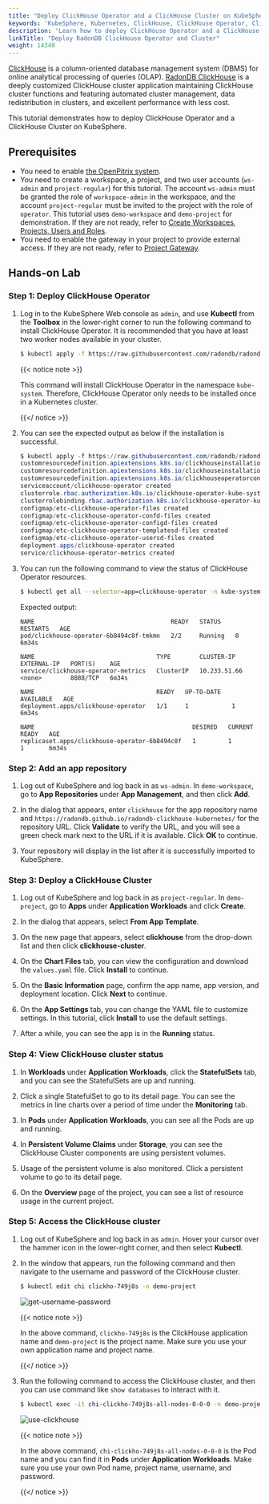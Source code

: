 ```yaml
---
title: "Deploy ClickHouse Operator and a ClickHouse Cluster on KubeSphere"
keywords: 'KubeSphere, Kubernetes, ClickHouse, ClickHouse Operator, ClickHouse Cluster'
description: 'Learn how to deploy ClickHouse Operator and a ClickHouse Cluster on KubeSphere.'
linkTitle: "Deploy RadonDB ClickHouse Operator and Cluster"
weight: 14340
---
```


[ClickHouse](https://clickhouse.tech/) is a column-oriented database management system (DBMS) for online analytical processing of queries (OLAP). [RadonDB ClickHouse](https://github.com/radondb/radondb-clickhouse-kubernetes) is a deeply customized ClickHouse cluster application maintaining ClickHouse cluster functions and featuring automated cluster management, data redistribution in clusters, and excellent performance with less cost.

This tutorial demonstrates how to deploy ClickHouse Operator and a ClickHouse Cluster on KubeSphere.

## Prerequisites

- You need to enable [the OpenPitrix system](../../../pluggable-components/app-store/).
- You need to create a workspace, a project, and two user accounts (`ws-admin` and `project-regular`) for this tutorial. The account `ws-admin` must be granted the role of `workspace-admin` in the workspace, and the account `project-regular` must be invited to the project with the role of `operator`. This tutorial uses `demo-workspace` and `demo-project` for demonstration. If they are not ready, refer to [Create Workspaces, Projects, Users and Roles](../../../quick-start/create-workspace-and-project/).
- You need to enable the gateway in your project to provide external access. If they are not ready, refer to [Project Gateway](../../../project-administration/project-gateway/).

## Hands-on Lab

### Step 1: Deploy ClickHouse Operator

1. Log in to the KubeSphere Web console as `admin`, and use **Kubectl** from the **Toolbox** in the lower-right corner to run the following command to install ClickHouse Operator. It is recommended that you have at least two worker nodes available in your cluster.

   ```bash
   $ kubectl apply -f https://raw.githubusercontent.com/radondb/radondb-clickhouse-kubernetes/master/clickhouse-operator-install.yml
   ```

   {{< notice note >}}

   This command will install ClickHouse Operator in the namespace `kube-system`. Therefore, ClickHouse Operator only needs to be installed once in a Kubernetes cluster.

   {{</ notice >}}

2. You can see the expected output as below if the installation is successful.

   ```powershell
   $ kubectl apply -f https://raw.githubusercontent.com/radondb/radondb-clickhouse-kubernetes/main/clickhouse-operator-install.yml
   customresourcedefinition.apiextensions.k8s.io/clickhouseinstallations.clickhouse.radondb.com created
   customresourcedefinition.apiextensions.k8s.io/clickhouseinstallationtemplates.clickhouse.radondb.com created
   customresourcedefinition.apiextensions.k8s.io/clickhouseoperatorconfigurations.clickhouse.radondb.com created
   serviceaccount/clickhouse-operator created
   clusterrole.rbac.authorization.k8s.io/clickhouse-operator-kube-system created
   clusterrolebinding.rbac.authorization.k8s.io/clickhouse-operator-kube-system created
   configmap/etc-clickhouse-operator-files created
   configmap/etc-clickhouse-operator-confd-files created
   configmap/etc-clickhouse-operator-configd-files created
   configmap/etc-clickhouse-operator-templatesd-files created
   configmap/etc-clickhouse-operator-usersd-files created
   deployment.apps/clickhouse-operator created
   service/clickhouse-operator-metrics created
   ```
   
3. You can run the following command to view the status of ClickHouse Operator resources.

   ```bash
   $ kubectl get all --selector=app=clickhouse-operator -n kube-system
   ```

   Expected output:

   ```
   NAME                                      READY   STATUS    RESTARTS   AGE
   pod/clickhouse-operator-6b8494c8f-tmkmn   2/2     Running   0          6m34s
   
   NAME                                  TYPE        CLUSTER-IP     EXTERNAL-IP   PORT(S)    AGE
   service/clickhouse-operator-metrics   ClusterIP   10.233.51.66   <none>        8888/TCP   6m34s
   
   NAME                                  READY   UP-TO-DATE   AVAILABLE   AGE
   deployment.apps/clickhouse-operator   1/1     1            1           6m34s
   
   NAME                                            DESIRED   CURRENT   READY   AGE
   replicaset.apps/clickhouse-operator-6b8494c8f   1         1         1       6m34s
   ```

### Step 2: Add an app repository

1. Log out of KubeSphere and log back in as `ws-admin`. In `demo-workspace`, go to **App Repositories** under **App Management**, and then click **Add**.

2. In the dialog that appears, enter `clickhouse` for the app repository name and `https://radondb.github.io/radondb-clickhouse-kubernetes/` for the repository URL. Click **Validate** to verify the URL, and you will see a green check mark next to the URL if it is available. Click **OK** to continue.

3. Your repository will display in the list after it is successfully imported to KubeSphere.

### Step 3: Deploy a ClickHouse Cluster

1. Log out of KubeSphere and log back in as `project-regular`. In `demo-project`, go to **Apps** under **Application Workloads** and click **Create**.

2. In the dialog that appears, select **From App Template**.

3. On the new page that appears, select **clickhouse** from the drop-down list and then click **clickhouse-cluster**.

4. On the **Chart Files** tab, you can view the configuration and download the `values.yaml` file. Click **Install** to continue.

5. On the **Basic Information** page, confirm the app name, app version, and deployment location. Click **Next** to continue.

6. On the **App Settings** tab, you can change the YAML file to customize settings. In this tutorial, click **Install** to use the default settings.

7. After a while, you can see the app is in the **Running** status.

### Step 4: View ClickHouse cluster status

1. In **Workloads** under **Application Workloads**, click the **StatefulSets** tab,  and you can see the StatefulSets are up and running.

2. Click a single StatefulSet to go to its detail page. You can see the metrics in line charts over a period of time under the **Monitoring** tab.

3. In **Pods** under **Application Workloads**, you can see all the Pods are up and running.

4. In **Persistent Volume Claims** under **Storage**, you can see the ClickHouse Cluster components are using persistent volumes.

5. Usage of the persistent volume is also monitored. Click a persistent volume to go to its detail page.

6. On the **Overview** page of the project, you can see a list of resource usage in the current project.

### Step 5: Access the ClickHouse cluster

1. Log out of KubeSphere and log back in as `admin`. Hover your cursor over the hammer icon in the lower-right corner, and then select **Kubectl**.

2. In the window that appears, run the following command and then navigate to the username and password of the ClickHouse cluster.

   ```bash
   $ kubectl edit chi clickho-749j8s -n demo-project
   ```

   ![get-username-password](/images/docs/v3.x/appstore/external-apps/deploy-clickhouse/get-username-password.png)

   {{< notice note >}}

   In the above command, `clickho-749j8s` is the ClickHouse application name and `demo-project` is the project name. Make sure you use your own application name and project name.

   {{</ notice >}}

3. Run the following command to access the ClickHouse cluster, and then you can use command like `show databases` to interact with it.

   ```bash
   $ kubectl exec -it chi-clickho-749j8s-all-nodes-0-0-0 -n demo-project -- clickhouse-client --user=clickhouse --password=c1ickh0use0perator
   ```

   ![use-clickhouse](/images/docs/v3.x/appstore/external-apps/deploy-clickhouse/use-clickhouse.png)

   {{< notice note >}}

   In the above command, `chi-clickho-749j8s-all-nodes-0-0-0` is the Pod name and you can find it in **Pods** under **Application Workloads**. Make sure you use your own Pod name, project name, username, and password.

   {{</ notice >}}
